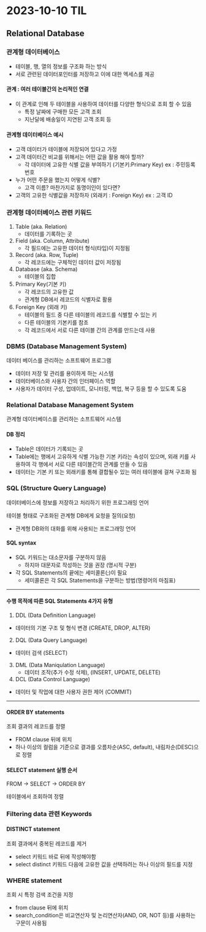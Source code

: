 # 2023-10-10 TIL

## Relational Database

### 관계형 데이터베이스

- 테이블, 행, 열의 정보를 구조화 하는 방식
- 서로 관련된 데이터포인터를 저장하고 이에 대한 엑세스를 제공

#### 관계 : 여러 테이블간의 논리적인 연결

- 이 관계로 인해 두 테이블을 사용하여 데이터를 다양한 형식으로 조회 할 수 있음
  - 특정 날짜에 구매한 모든 고객 조회
  - 지난달에 배송일이 지연된 고객 조회 등

#### 관계형 데이터베이스 예시

- 고객 데이터가 테이블에 저장되어 있다고 가정
- 고객 데이터간 비교를 위해서는 어떤 값을 활용 해야 할까?
  - 각 데이터에 고유한 식별 값을 부여하기 (기본키:Primary Key) ex : 주민등록번호
- 누가 어떤 주문을 했는지 어떻게 식별?
  - 고객 이름? 마찬가지로 동명이인이 있다면?
- 고객의 고유한 식별값을 저장하자 (외래키 : Foreign Key) ex : 고객 ID

### 관계형 데이터베이스 관련 키워드

1. Table (aka. Relation)
   - 데이터를 기록하는 곳
2. Field (aka. Column, Attribute)
   - 각 필드에는 고유한 데이터 형식(타입)이 지정됨
3. Record (aka. Row, Tuple)
   - 각 레코드에는 구체적인 데이터 값이 저장됨
4. Database (aka. Schema)
   - 테이블의 집합
5. Primary Key(기본 키)
   - 각 레코드의 고유한 값
   - 관계형 DB에서 레코드의 식별자로 활용
6. Foreign Key (외래 키)
   - 테이블의 필드 중 다른 테이블의 레코드를 식별할 수 있는 키
   - 다른 테이블의 기본키를 참조
   - 각 레코드에서 서로 다른 테이블 간의 관계를 만드는데 사용



### DBMS (Database Management System)

데이터 베이스를 관리하는 소프트웨어 프로그램

- 데이터 저장 및 관리를 용이하게 하는 시스템
- 데이터베이스와 사용자 간의 인터페이스 역할
- 사용자가 데이터 구성, 업데이트, 모니터링, 백업, 복구 등을 할 수 있도록 도움

### Relational Database Management System

관계형 데이터베이스를 관리하는 소프트웨어 시스템



#### DB 정리

- Table은 데이터가 기록되는 곳
- Table에는 행에서 고유하게 식별 가능한 기본 키라는 속성이 있으며, 외래 키를 사용하여 각 행에서 서로 다른 테이블간의 관계를 만들 수 있음
- 데이터는 기본 키 또는 외래키를 통해 결합될수 있는 여러 테이블에 걸쳐 구조화 됨



### SQL (Structure Query Language)

데이터베이스에 정보를 저장하고 처리하기 위한 프로그래밍 언어

테이블 형태로 구조화된 관계형 DB에게 요청을 질의(요청)

- 관계형 DB와의 대화를 위해 사용되는 프로그래밍 언어

#### SQL syntax

- SQL 키워드는 대소문자를 구분하지 않음
  - 하지마 대문자로 작성하는 것을 권장 (명시적 구분)
- 각 SQL Statements의 끝에는 세미콜론(;)이 필요
  - 세미콜론은 각 SQL Statements을 구분하는 방법(명령어의 마침표)

------

#### 수행 목적에 따른 SQL Statements 4가지 유형

1.  DDL (Data Definition Language)
   - 데이터의 기본 구조 및 형식 변경 (CREATE, DROP, ALTER)
2.  DQL (Data Query Language)
   -  데이터 검색 (SELECT)
3. DML (Data Maniqulation Language)
   - 데이터 조작(추가 수정 삭제), (INSERT, UPDATE, DELETE)
4.  DCL (Data Control Language)
   - 데이터 및 작업에 대한 사용자 권한 제어 (COMMIT)

-------

#### ORDER BY statements

조회 결과의 레코드를 정렬

- FROM clause 뒤에 위치
- 하나 이상의 컬럼을 기준으로 결과를 오름차순(ASC, default), 내림차순(DESC)으로 정렬



#### SELECT statement 실행 순서

FROM -> SELECT -> ORDER BY

테이블에서 조회하여 정렬

### Filtering data 관련 Keywords

#### DISTINCT statement

조회 결과에서 중복된 레코드를 제거

- select 키워드 바로 뒤에 작성해야함
- select distinct 키워드 다음에 고유한 값을 선택하려는 하나 이상의 필드를 지정

### WHERE statement

조회 시 특정 검색 조건을 지정

- from clause 뒤에 위치
- search_condition은 비교연산자 및 논리연산자(AND, OR, NOT 등)를 사용하는 구문이 사용됨